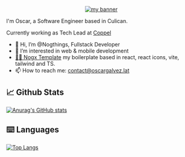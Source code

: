 <p align="center">
  <a href="https://oscargalvez.lat/" target="_blank" rel="noreferrer"><img src="https://github.com/user-attachments/assets/857f5394-33fc-4bb7-90c5-cfe80078958c" alt="my banner"></a>
</p>

I'm Oscar, a Software Engineer based in Culican.

Currently working as Tech Lead at [Coppel](https://coppel.com)

- 👋 Hi, I’m @Nogthings, Fullstack Developer
- 👀 I’m interested in web & mobile development
- [🐱‍👤 Nogx Template](https://github.com/Nogthings/vrt-template-ts-nogx) my boilerplate based in react, react icons, vite, tailwind and TS.
- 📫 How to reach me: contact@oscargalvez.lat

## 📈 Github Stats
 [![Anurag's GitHub stats](https://github-readme-stats.vercel.app/api?username=Nogthings&theme=dracula)](https://github.com/anuraghazra/github-readme-stats) 

## ⌨️ Languages
[![Top Langs](https://github-readme-stats.vercel.app/api/top-langs/?username=Nogthings&layout=donut&theme=dracula)](https://github.com/anuraghazra/github-readme-stats)
<!---
Nogthings/Nogthings is a ✨ special ✨ repository because its `README.md` (this file) appears on your GitHub profile.
You can click the Preview link to take a look at your changes.
--->
